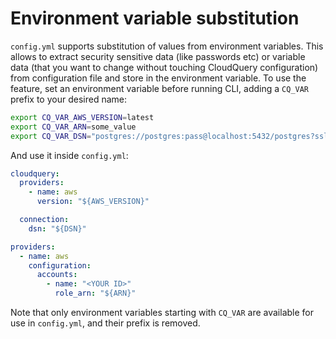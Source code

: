 # Environment variable substitution

`config.yml` supports substitution of values from environment variables. This allows to extract security sensitive data (like passwords etc) or variable data (that you want to change without touching CloudQuery configuration) from configuration file and store in the environment variable. To use the feature, set an environment variable before running CLI, adding a `CQ_VAR` prefix to your desired name:

```bash
export CQ_VAR_AWS_VERSION=latest
export CQ_VAR_ARN=some_value
export CQ_VAR_DSN="postgres://postgres:pass@localhost:5432/postgres?sslmode=disable"
```

And use it inside `config.yml`:

```yml
cloudquery:
  providers:
    - name: aws
      version: "${AWS_VERSION}"

  connection:
    dsn: "${DSN}"

providers:
  - name: aws
    configuration:
      accounts:
        - name: "<YOUR ID>"
          role_arn: "${ARN}"
```

Note that only environment variables starting with `CQ_VAR` are available for use in `config.yml`, and their prefix is removed.
